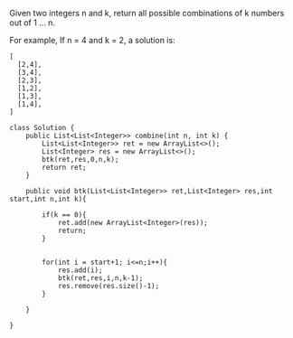 Given two integers n and k, return all possible combinations of k numbers out of 1 ... n.

For example,
If n = 4 and k = 2, a solution is:

```
[
  [2,4],
  [3,4],
  [2,3],
  [1,2],
  [1,3],
  [1,4],
]
```

```
class Solution {
    public List<List<Integer>> combine(int n, int k) {
        List<List<Integer>> ret = new ArrayList<>();
        List<Integer> res = new ArrayList<>();
        btk(ret,res,0,n,k);
        return ret;
    }
    
    public void btk(List<List<Integer>> ret,List<Integer> res,int start,int n,int k){
        
        if(k == 0){
            ret.add(new ArrayList<Integer>(res));
            return;
        }
        
        
        for(int i = start+1; i<=n;i++){
            res.add(i);
            btk(ret,res,i,n,k-1);
            res.remove(res.size()-1);
        }
        
    }
    
}
```